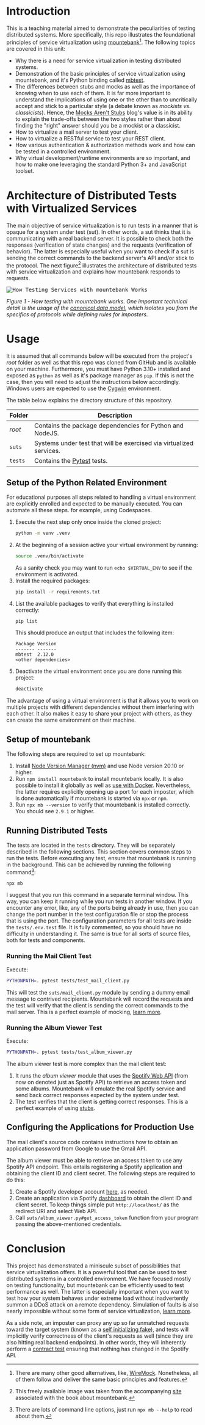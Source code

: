 # Introduction
This is a teaching material aimed to demonstrate the peculiarities of testing distributed systems. More specifically, this repo illustrates the foundational principles of service virtualization using [mountebank](https://www.mbtest.org/)[^1]. The following topics are covered in this unit:

- Why there is a need for service virtualization in testing distributed systems.
- Demonstration of the basic principles of service virtualization using mountebank, and it's Python binding called [mbtest](https://pypi.org/project/mbtest/).
- The differences between stubs and mocks as well as the importance of knowing when to use each of them. It is far more important to understand the implications of using one or the other than to uncritically accept and stick to a particular style (a debate known as _mockists vs. classicists_). Hence, the [Mocks Aren't Stubs](https://martinfowler.com/articles/mocksArentStubs.html) blog's value is in its ability to explain the trade-offs between the two styles rather than about finding the "right" answer should you be a mockist or a classicist.
- How to virtualize a mail server to test your client.
- How to virtualize a RESTful service to test your REST client.
- How various authentication & authorization methods work and how can be tested in a controlled environment.
- Why virtual development/runtime environments are so important, and how to make one leveraging the standard Python 3+ and JavaScript toolset.

# Architecture of Distributed Tests with Virtualized Services
The main objective of service virtualization is to run tests in a manner that is opaque for a system under test (sut). In other words, a sut thinks that it is communicating with a real backend server. It is possible to check both the responses (verification of state changes) and the requests (verification of behavior). The latter is especially useful when you want to check if a sut is sending the correct commands to the backend server's API and/or stick to the protocol. The next figure[^2] illustrates the architecture of distributed tests with service virtualization and explains how mountebank responds to requests. 

<kbd>![How Testing Services with mountebank Works](https://freecontent.manning.com/wp-content/uploads/mentalmodel-testing-microservices-with-mountebank2.png)</kbd>

*Figure 1 - How testing with mountebank works. One important technical detail is the usage of the [canonical data model](https://www.enterpriseintegrationpatterns.com/patterns/messaging/CanonicalDataModel.html), which isolates you from the specifics of protocols while defining rules for imposters.*

# Usage
It is assumed that all commands below will be executed from the project's *root* folder as well as that this repo 
was cloned from GitHub and is available on your machine. Furthermore, you must have Python 3.10+ 
installed and exposed as `python` as well as it's package manager as `pip`. 
If this is not the case, then you will need to adjust the instructions below accordingly. Windows users are
expected to use the [Cygwin](https://www.cygwin.com) environment.

The table below explains the directory structure of this repository.

| Folder    | Description                                                                      |
|-----------|----------------------------------------------------------------------------------|
| *root*    | Contains the package dependencies for Python and NodeJS.                         |
| `suts`    | Systems under test that will be exercised via virtualized services.              |
| `tests`   | Contains the [Pytest](https://docs.pytest.org/) tests.                           |

## Setup of the Python Related Environment
For educational purposes all steps related to handling a virtual environment are explicitly enrolled and expected to be manually executed. You can automate
all these steps. for example, using Codespaces.
1. Execute the next step only once inside the cloned project:
   ```bash
   python -m venv .venv
   ```
2. At the beginning of a session active your virtual environment by running:
   ```bash
   source .venv/bin/activate
   ```
   As a sanity check you may want to run `echo $VIRTUAL_ENV` to see if the environment is activated.
3. Install the required packages:
   ```bash
   pip install -r requirements.txt
   ```
4. List the available packages to verify that everything is installed correctly:
   ```bash
   pip list
   ```
   This should produce an output that includes the following item:
   ```
   Package Version
   ------- -------
   mbtest  2.12.0
   <other dependencies>
   ```
5. Deactivate the virtual environment once you are done running this project:
   ```bash
   deactivate
   ```
The advantage of using a virtual environment is that it allows you to work on multiple projects with different 
dependencies without them interfering with each other. It also makes it easy to share your project with others, 
as they can create the same environment on their machine.

## Setup of mountebank
The following steps are required to set up mountebank:

1. Install [Node Version Manager (nvm)](https://github.com/nvm-sh/nvm) and use Node version 20.10 or higher.
2. Run `npm install mountebank` to install mountebank locally. It is also possible to install it globally as well as [use with Docker](https://mbtest.readthedocs.io/en/latest/guide/docker.html). Nevertheless, the latter requires explicitly opening up a port for each imposter, which is done automatically if mountebank is started via `npx` or `npm`.
3. Run `npx mb --version` to verify that mountebank is installed correctly. You should see `2.9.1` or higher.

## Running Distributed Tests
The tests are located in the `tests` directory. They will be separately described in the following sections. This section covers common steps to run the tests. Before executing any test, ensure that mountebank is running in the background. This can be achieved by running the following command[^3]:
```bash
npx mb
```
I suggest that you run this command in a separate terminal window. This way, you can keep it running while you run tests in another window. If you encounter any error, like, any of the ports being already in use, then you can change the port number in the test configuration file or stop the process that is using the port. The configuration parameters for all tests are inside the `tests/.env.test` file. It is fully commented, so you should have no difficulty in understanding it. The same is true for all sorts of source files, both for tests and components.

### Running the Mail Client Test
Execute: 
```bash
PYTHONPATH=. pytest tests/test_mail_client.py
``` 
This will test the `suts/mail_client.py` module by sending a dummy email message to contrived recipients. Mountebank will record the requests and the test will verify that the client is sending the correct commands to the mail server. This is a perfect example of mocking, [learn more](https://www.mbtest.org/docs/api/mocks).

### Running the Album Viewer Test
Execute: 
```bash
PYTHONPATH=. pytest tests/test_album_viewer.py
```
The album viewer test is more complex than the mail client test:
1. It runs the _album viewer_ module that uses the [Spotify Web API](https://developer.spotify.com/documentation/web-api) (from now on denoted just as Spotify API) to retrieve an access token and some albums. Mountebank will emulate the real Spotify service and send back correct responses expected by the system under test.
2. The test verifies that the client is getting correct responses. This is a perfect example of using [stubs](https://www.mbtest.org/docs/api/stubs).

## Configuring the Applications for Production Use
The mail client's source code contains instructions how to obtain an application password from Google to use the Gmail API.

The album viewer must be able to retrieve an access token to use any Spotify API endpoint. This entails registering a Spotify application and obtaining the client ID and client secret. The following steps are required to do this:
1. Create a Spotify developer account [here](https://developer.spotify.com/), as needed. 
2. Create an application via Spotify [dashboard](https://developer.spotify.com/dashboard) to obtain the client ID and client secret. To keep things simple put `http://localhost/` as the redirect URI and select Web API.
3. Call `suts/album_viewer.py#get_access_token` function from your program passing the above-mentioned credentials. 

# Conclusion
This project has demonstrated a miniscule subset of possibilities that service virtualization offers. It is a powerful tool that can be used to test distributed systems in a controlled environment. We have focused mostly on testing functionality, but mountebank can be efficiently used to test performance as well. The latter is especially important when you want to test how your system behaves under extreme load without inadvertently summon a DDoS attack on a remote dependency. Simulation of faults is also nearly impossible without some form of service virtualization, [learn more](https://www.mbtest.org/docs/api/faults).

As a side note, an imposter can proxy any up so far unmatched requests toward the target system (known as a [self initializing fake](https://martinfowler.com/bliki/SelfInitializingFake.html)), and tests will implicitly verify correctness of the client's requests as well (since they are also hitting real backend endpoints). In other words, they will inherently perform a [contract test](https://martinfowler.com/bliki/ContractTest.html) ensuring that nothing has changed in the Spotify API.

[^1]: There are many other good alternatives, like, [WireMock](https://wiremock.org/). Nonetheless, all of them follow and deliver the same basic principles and features.
[^2]: This freely available image was taken from the accompanying [site](https://www.manning.com/books/testing-microservices-with-mountebank) associated with the book about mountebank.
[^3]: There are lots of command line options, just run `npx mb --help` to read about them.
